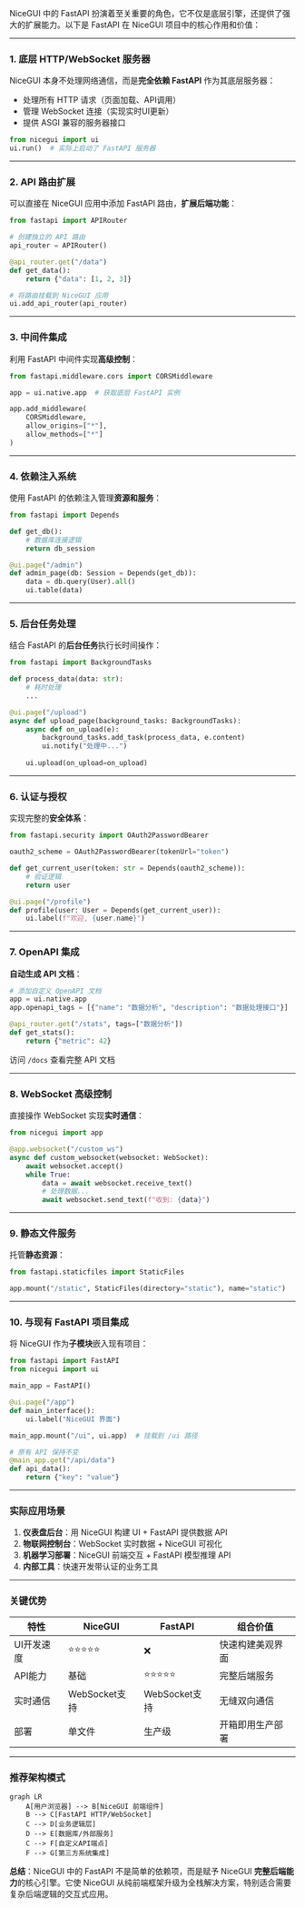 NiceGUI 中的 FastAPI 扮演着至关重要的角色，它不仅是底层引擎，还提供了强大的扩展能力。以下是 FastAPI 在 NiceGUI 项目中的核心作用和价值：

---

### 1. **底层 HTTP/WebSocket 服务器**
NiceGUI 本身不处理网络通信，而是**完全依赖 FastAPI** 作为其底层服务器：
- 处理所有 HTTP 请求（页面加载、API调用）
- 管理 WebSocket 连接（实现实时UI更新）
- 提供 ASGI 兼容的服务器接口

```python
from nicegui import ui
ui.run()  # 实际上启动了 FastAPI 服务器
```

---

### 2. **API 路由扩展**
可以直接在 NiceGUI 应用中添加 FastAPI 路由，**扩展后端功能**：
```python
from fastapi import APIRouter

# 创建独立的 API 路由
api_router = APIRouter()

@api_router.get("/data")
def get_data():
    return {"data": [1, 2, 3]}

# 将路由挂载到 NiceGUI 应用
ui.add_api_router(api_router)
```

---

### 3. **中间件集成**
利用 FastAPI 中间件实现**高级控制**：
```python
from fastapi.middleware.cors import CORSMiddleware

app = ui.native.app  # 获取底层 FastAPI 实例

app.add_middleware(
    CORSMiddleware,
    allow_origins=["*"],
    allow_methods=["*"]
)
```

---

### 4. **依赖注入系统**
使用 FastAPI 的依赖注入管理**资源和服务**：
```python
from fastapi import Depends

def get_db():
    # 数据库连接逻辑
    return db_session

@ui.page("/admin")
def admin_page(db: Session = Depends(get_db)):
    data = db.query(User).all()
    ui.table(data)
```

---

### 5. **后台任务处理**
结合 FastAPI 的**后台任务**执行长时间操作：
```python
from fastapi import BackgroundTasks

def process_data(data: str):
    # 耗时处理
    ...

@ui.page("/upload")
async def upload_page(background_tasks: BackgroundTasks):
    async def on_upload(e):
        background_tasks.add_task(process_data, e.content)
        ui.notify("处理中...")
    
    ui.upload(on_upload=on_upload)
```

---

### 6. **认证与授权**
实现完整的**安全体系**：
```python
from fastapi.security import OAuth2PasswordBearer

oauth2_scheme = OAuth2PasswordBearer(tokenUrl="token")

def get_current_user(token: str = Depends(oauth2_scheme)):
    # 验证逻辑
    return user

@ui.page("/profile")
def profile(user: User = Depends(get_current_user)):
    ui.label(f"欢迎, {user.name}")
```

---

### 7. **OpenAPI 集成**
**自动生成 API 文档**：
```python
# 添加自定义 OpenAPI 文档
app = ui.native.app
app.openapi_tags = [{"name": "数据分析", "description": "数据处理接口"}]

@api_router.get("/stats", tags=["数据分析"])
def get_stats():
    return {"metric": 42}
```
访问 `/docs` 查看完整 API 文档

---

### 8. **WebSocket 高级控制**
直接操作 WebSocket 实现**实时通信**：
```python
from nicegui import app

@app.websocket("/custom_ws")
async def custom_websocket(websocket: WebSocket):
    await websocket.accept()
    while True:
        data = await websocket.receive_text()
        # 处理数据...
        await websocket.send_text(f"收到: {data}")
```

---

### 9. **静态文件服务**
托管**静态资源**：
```python
from fastapi.staticfiles import StaticFiles

app.mount("/static", StaticFiles(directory="static"), name="static")
```

---

### 10. **与现有 FastAPI 项目集成**
将 NiceGUI 作为**子模块**嵌入现有项目：
```python
from fastapi import FastAPI
from nicegui import ui

main_app = FastAPI()

@ui.page("/app")
def main_interface():
    ui.label("NiceGUI 界面")

main_app.mount("/ui", ui.app)  # 挂载到 /ui 路径

# 原有 API 保持不变
@main_app.get("/api/data")
def api_data():
    return {"key": "value"}
```

---

### 实际应用场景
1. **仪表盘后台**：用 NiceGUI 构建 UI + FastAPI 提供数据 API
2. **物联网控制台**：WebSocket 实时数据 + NiceGUI 可视化
3. **机器学习部署**：NiceGUI 前端交互 + FastAPI 模型推理 API
4. **内部工具**：快速开发带认证的业务工具

---

### 关键优势
| 特性 | NiceGUI | FastAPI | 组合价值 |
|------|---------|---------|----------|
| UI开发速度 | ⭐⭐⭐⭐⭐ | ❌ | 快速构建美观界面 |
| API能力 | 基础 | ⭐⭐⭐⭐⭐ | 完整后端服务 |
| 实时通信 | WebSocket支持 | WebSocket支持 | 无缝双向通信 |
| 部署 | 单文件 | 生产级 | 开箱即用生产部署 |

---

### 推荐架构模式
```mermaid
graph LR
    A[用户浏览器] --> B[NiceGUI 前端组件]
    B --> C[FastAPI HTTP/WebSocket]
    C --> D[业务逻辑层]
    D --> E[数据库/外部服务]
    C --> F[自定义API端点]
    F --> G[第三方系统集成]
```

**总结**：NiceGUI 中的 FastAPI 不是简单的依赖项，而是赋予 NiceGUI **完整后端能力**的核心引擎。它使 NiceGUI 从纯前端框架升级为全栈解决方案，特别适合需要复杂后端逻辑的交互式应用。
